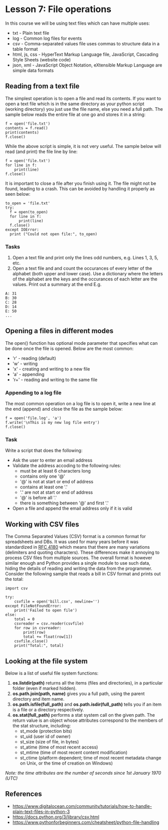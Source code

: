 # Lesson 7: File operations

<!--
3.1.Persistence 
3.1.1. Reading and writing data to and from files. 
3.1.2. Saving data to files and loading data from files. 
3.1.3. Common saving formats for logs.

3.2.List comprehension. 
3.2.1. Using lists to enumerate files and entries.
3.2.2. List operations such as search, sort and arithmetic.
-->
In this course we will be using text files which can have multiple uses:
* txt - Plain text file
* log - Common log files for events
* csv - Comma-separated values file uses commas to structure  data in a table format
* html, js, css - HyperText Markup Language file, JavaScript, Cascading Style Sheets (website code)
* json, xml - JavaScript Object Notation, eXtensible Markup Language are simple data formats

## Reading from a text file
The simplest operation is to open a file and read its contents. If you want to open a text file which is in the same directory as your python script (working directory) you just use the file name, else you need a full path. The sample below reads the entire file at one go and stores it in a string:
~~~
f = open('file.txt')
contents = f.read()
print(contents)
f.close()
~~~
While the above script is simple, it is not very useful. The sample below will read (and print) the file line by line:
~~~
f = open('file.txt')
for line in f:
    print(line)
f.close()
~~~
It is important to close a file after you finish using it. The file might not be found, leading to a crash. This can be avoided by handling it properly as seen below:
~~~
to_open = 'file.txt'
try:
  f = open(to_open)
  for line in f:
      print(line)
  f.close()
except IOError:
  print ("Could not open file:", to_open)
~~~
### Tasks
1. Open a text file and print only the lines odd numbers, e.g. Lines 1, 3, 5, etc.
1. Open a text file and and count the occurances of every letter of the alphabet (both upper and lower case). Use a dictionary where the letters of the alphabet are the keys and the occurances of each letter are the values. Print out a summary at the end E.g.
~~~
A: 31
B: 30
C: 28
D: 14
E: 50
...
~~~

## Opening a files in different modes
The open() function has optional mode parameter that specifies what can be done once the file is opened. Below are the most common:
* 'r' - reading (default)
* 'w' - writing
* 'x' - creating and writing to a new file
* 'a' - appending
* 'r+' - reading and writing to the same file

### Appending to a log file
The most common operation on a log file is to open it, write a new line at the end (append) and close the file as the sample below:
~~~
f = open('file.log', 'a')
f.write('\nThis is my new log file entry')
f.close()
~~~

### Task
Write a script that does the following:
* Ask the user to enter an email address
* Validate the address accoding to the following rules:
  * must be at least 6 characters long
  * contains only one '@' 
  * '@' is not at start or end of address
  * contains at least one '.'
  * '.' are not at start or end of address
  * '@' is before all '.'
  * there is something between '@' and first '.'
* Open a file and append the email address only if it is valid

## Working with CSV files
The Comma Separated Values (CSV) format is a common format for spreadsheets and DBs. It was used for many years before it was  standardized in [RFC 4180](https://tools.ietf.org/html/rfc4180) which means that there are many variations (delimiters and quoting characters). These differences make it annoying to process CSV files from multiple sources. The overall format is however similar enough and Python provides a single module to use such data, hiding the details of reading and writing the data from the programmer.  
Consider the following sample that reads a bill in CSV format and prints out the total:
~~~
import csv

try:
    csvfile = open('bill.csv', newline='')
except FileNotFoundError:
    print('Failed to open file')
else:
    total = 0
    csvreader = csv.reader(csvfile)
    for row in csvreader:
        print(row)
        total += float(row[1])
    csvfile.close()
    print("Total:", total)
~~~

## Looking at the file system
Below is a list of useful file system functions:

1. **os.listdir(path)** returns all the items (files and directories), in a particular folder (even if marked hidden).  
1. **os.path.join(path, name)** gives you a full path, using the parent directory and item name.  
1. **os.path.isfile(full_path)** and **os.path.isdir(full_path)** tells you if an item is a file or a directory respectively.  
1. **os.stat(full_path)** performs a stat system call on the given path. The return value is an object whose attributes correspond to the members of the stat structure, including: 
    * st_mode (protection bits)
    * st_uid (user id of owner)
    * st_size (size of file, in bytes)
    * st_atime (time of most recent access)
    * st_mtime (time of most recent content modification)
    * st_ctime (platform dependent; time of most recent metadata change on Unix, or the time of creation on Windows)  

*Note: the time attributes are the number of seconds since 1st January 1970 (UTC)*

## References
* https://www.digitalocean.com/community/tutorials/how-to-handle-plain-text-files-in-python-3
* https://docs.python.org/3/library/csv.html
* https://www.pythonforbeginners.com/cheatsheet/python-file-handling
